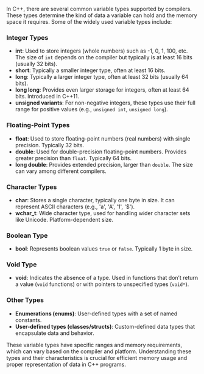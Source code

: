 [//]: # (###Common Compiler-Supported C++ Variable Types)

In C++, there are several common variable types supported by compilers. These types determine the kind of data a variable can hold and the memory space it requires. Some of the widely used variable types include:

### Integer Types

- **int**: Used to store integers (whole numbers) such as -1, 0, 1, 100, etc. The size of `int` depends on the compiler but typically is at least 16 bits (usually 32 bits).
- **short**: Typically a smaller integer type, often at least 16 bits.
- **long**: Typically a larger integer type, often at least 32 bits (usually 64 bits).
- **long long**: Provides even larger storage for integers, often at least 64 bits. Introduced in C++11.
- **unsigned variants**: For non-negative integers, these types use their full range for positive values (e.g., `unsigned int`, `unsigned long`).

### Floating-Point Types

- **float**: Used to store floating-point numbers (real numbers) with single precision. Typically 32 bits.
- **double**: Used for double-precision floating-point numbers. Provides greater precision than `float`. Typically 64 bits.
- **long double**: Provides extended precision, larger than `double`. The size can vary among different compilers.

### Character Types

- **char**: Stores a single character, typically one byte in size. It can represent ASCII characters (e.g., 'a', 'A', '1', '$').
- **wchar_t**: Wide character type, used for handling wider character sets like Unicode. Platform-dependent size.

### Boolean Type

- **bool**: Represents boolean values `true` or `false`. Typically 1 byte in size.

### Void Type

- **void**: Indicates the absence of a type. Used in functions that don’t return a value (`void` functions) or with pointers to unspecified types (`void*`).

### Other Types

- **Enumerations (enums)**: User-defined types with a set of named constants.
- **User-defined types (classes/structs)**: Custom-defined data types that encapsulate data and behavior.

These variable types have specific ranges and memory requirements, which can vary based on the compiler and platform. Understanding these types and their characteristics is crucial for efficient memory usage and proper representation of data in C++ programs.
